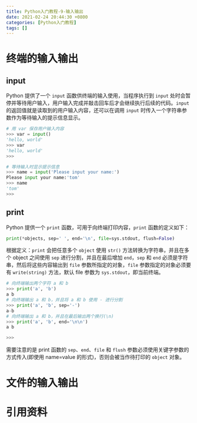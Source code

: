 ```yaml
---
title: Python入门教程-9-输入输出
date: 2021-02-24 20:44:30 +0800
categories: [Python入门教程]
tags: []
---
```


# 终端的输入输出

## input

Python 提供了一个 `input` 函数供终端的输入使用，当程序执行到 `input` 处时会暂停并等待用户输入，用户输入完成并敲击回车后才会继续执行后续的代码。`input` 的返回值就是读取到的用户输入内容，还可以在调用 `input` 时传入一个字符串参数作为等待输入的提示信息显示。

```python
# 用 var 保存用户输入内容
>>> var = input()
'hello, world'
>>> var
'hello, world'
>>> 

# 等待输入时显示提示信息
>>> name = input('Please input your name:')
Please input your name:'tom'
>>> name
'tom'
>>> 
```

## print

Python 提供一个 `print` 函数，可用于向终端打印内容，`print` 函数的定义如下：

```python
print(*objects, sep=' ', end='\n', file=sys.stdout, flush=False)
```

根据定义：`print` 会把任意多个 `object` 使用 `str()` 方法转换为字符串，并且在多个 object 之间使用 `sep` 进行分割，并且在最后增加 `end`，`sep` 和 `end` 必须是字符串，然后将这些内容输出到 `file` 参数所指定的对象，`file` 参数指定的对象必须要有 `write(string)` 方法，默认 file 参数为 `sys.stdout`，即当前终端。

```python
# 向终端输出两个字符 a 和 b
>>> print('a', 'b')
a b
# 向终端输出 a 和 b，并且将 a 和 b 使用 - 进行分割
>>> print('a', 'b', sep='-')
a-b
# 向终端输出 a 和 b，并且在最后输出两个换行(\n)
>>> print('a', 'b', end='\n\n')
a b

>>>
```

需要注意的是 print 函数的 `sep`、`end`、`file` 和 `flush` 参数必须使用关键字参数的方式传入(即使用 name=value 的形式)，否则会被当作待打印的 `object` 对象。

# 文件的输入输出

# 引用资料

